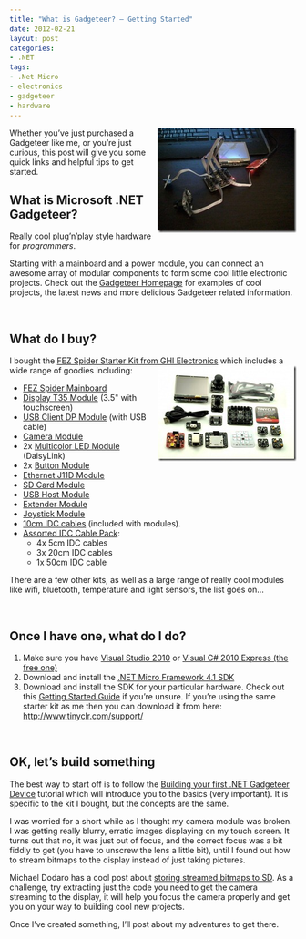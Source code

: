 ```yaml
---
title: "What is Gadgeteer? – Getting Started"
date: 2012-02-21
layout: post
categories:
- .NET
tags:
- .Net Micro
- electronics
- gadgeteer
- hardware
---
```


<p><a href="/wp-content/uploads/2012/02/WP_000288.jpg"><img style="background-image: none; border-right-width: 0px; padding-left: 0px; padding-right: 0px; display: inline; float: right; border-top-width: 0px; border-bottom-width: 0px; border-left-width: 0px; padding-top: 0px" title="Ribbon cables are your friend!" border="0" alt="Ribbon cables are your friend!" align="right" src="/wp-content/uploads/2012/02/WP_000288_thumb.jpg" width="244" height="184"></a>Whether you’ve just purchased a Gadgeteer like me, or you’re just curious, this post will give you some quick links and helpful tips to get started.</p> <h2>What is Microsoft .NET Gadgeteer?</h2> <p> <p>Really cool plug’n’play style hardware for <em>programmers</em>. </p> <p>Starting with a mainboard and a power module, you can connect an awesome array of modular components to form some cool little electronic projects. Check out the <a title="Gadgeteer Homepage" href="http://www.netmf.com/gadgeteer/" target="_blank">Gadgeteer Homepage</a> for examples of cool projects, the latest news and more delicious Gadgeteer related information.</p> <p>&nbsp;</p> <h2>What do I buy?</h2> <p>I bought the <a title="FEZ Spider Starter Kit from GHI Electronics" href="http://www.ghielectronics.com/catalog/product/297" target="_blank">FEZ Spider Starter Kit from GHI Electronics</a> which includes a wide range of goodies including:<a href="/wp-content/uploads/2012/02/297-1_large.jpg"><img style="background-image: none; border-bottom: 0px; border-left: 0px; padding-left: 0px; padding-right: 0px; display: inline; float: right; border-top: 0px; border-right: 0px; padding-top: 0px" title="FEZ Spider Starter Kit" border="0" alt="FEZ Spider Starter Kit" align="right" src="/wp-content/uploads/2012/02/297-1_large_thumb.jpg" width="244" height="168"></a></p> <ul style="list-style-type: disc"> <li><a href="http://www.ghielectronics.com/catalog/product/269">FEZ Spider Mainboard</a>  <li><a href="http://www.ghielectronics.com/catalog/product/276">Display T35 Module</a> (3.5" with touchscreen)  <li><a href="http://www.ghielectronics.com/catalog/product/280">USB Client DP Module</a> (with USB cable)  <li><a href="http://www.ghielectronics.com/catalog/product/283">Camera Module</a>  <li>2x <a href="http://www.ghielectronics.com/catalog/product/272">Multicolor LED Module </a>(DaisyLink)  <li>2x <a href="http://www.ghielectronics.com/catalog/product/274">Button Module</a>  <li><a href="http://www.ghielectronics.com/catalog/product/284">Ethernet J11D Module</a>  <li><a href="http://www.ghielectronics.com/catalog/product/271">SD Card Module</a>  <li><a href="http://www.ghielectronics.com/catalog/product/270">USB Host Module</a>  <li><a href="http://www.ghielectronics.com/catalog/product/273">Extender Module</a>  <li><a href="http://www.ghielectronics.com/catalog/product/299">Joystick Module</a>  <li><a href="http://www.ghielectronics.com/catalog/product/279">10cm IDC cables</a> (included with modules).  <li><a href="http://www.ghielectronics.com/catalog/product/310">Assorted IDC Cable Pack</a>:  <ul> <li>4x 5cm IDC cables  <li>3x 20cm IDC cables  <li>1x 50cm IDC cable</li></ul></li></ul>  <p>There are a few other kits, as well as a large range of really cool modules like wifi, bluetooth, temperature and light sensors, the list goes on…</p> <p>&nbsp;</p> <h2>Once I have one, what do I do?</h2> <ol> <li>Make sure you have <a title="Visual Studio 2010" href="http://www.microsoft.com/visualstudio" target="_blank">Visual Studio 2010</a> or <a title="Visual C# Express (the free one)" href="http://www.microsoft.com/visualstudio/en-us/products/2010-editions/visual-csharp-express" target="_blank">Visual C# 2010 Express (the free one)</a></li> <li>Download and install the <a href="http://www.microsoft.com/download/en/details.aspx?id=8515">.NET Micro Framework 4.1 SDK</a></li> <li>Download and install the SDK for your particular hardware. Check out this <a title="Getting Started Guide" href="http://www.netmf.com/gadgeteer/get-started.aspx" target="_blank">Getting Started Guide</a> if you’re unsure. If you’re using the same starter kit as me then you can download it from here: <a href="http://www.tinyclr.com/support/">http://www.tinyclr.com/support/</a></li></ol> <p>&nbsp;</p> <h2>OK, let’s build something</h2> <p>The best way to start off is to follow the <a title="Building your first .NET Gadgeteer Device" href="http://www.ghielectronics.com/downloads/Gadgeteer/Mainboard/Spider_GettingStarted/" target="_blank">Building your first .NET Gadgeteer Device</a> tutorial which will introduce you to the basics (very important). It is specific to the kit I bought, but the concepts are the same.</p> <p>I was worried for a short while as I thought my camera module was broken. I was getting really blurry, erratic images displaying on my touch screen. It turns out that no, it was just out of focus, and the correct focus was a bit fiddly to get (you have to unscrew the lens a little bit), until I found out how to stream bitmaps to the display instead of just taking pictures. </p> <p>Michael Dodaro has a cool post about <a title="storing streamed bitmaps to SD" href="http://mikedodaro.net/2011/10/13/net-gadgeteer-camera-touchscreen-storage/" target="_blank">storing streamed bitmaps to SD</a>. As a challenge, try extracting just the code you need to get the camera streaming to the display, it will help you focus the camera properly and get you on your way to building cool new projects.</p> <p>Once I’ve created something, I’ll post about my adventures to get there.</p>
